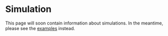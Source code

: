 # Simulation

This page will soon contain information about simulations.
In the meantime, please see the [examples](../../examples/examples) instead.